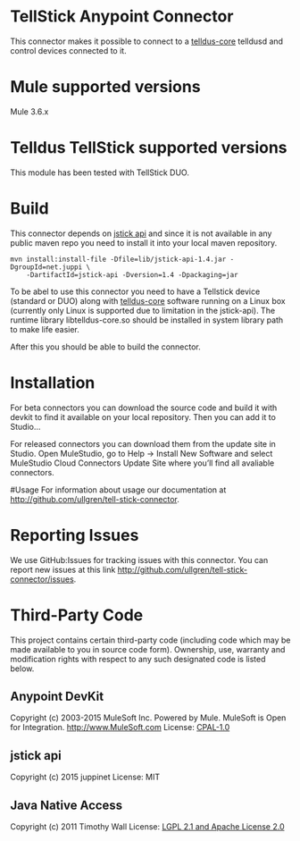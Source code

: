 # TellStick Anypoint Connector

This connector makes it possible to connect to a  [telldus-core](http://developer.telldus.com/wiki/TellStickInstallationUbuntu) telldusd and control devices connected to it.

# Mule supported versions

Mule 3.6.x

# Telldus TellStick supported versions

This module has been tested with TellStick DUO.

# Build

This connector depends on [jstick api](http://jstick.net/) and since it is not available in any public maven repo you need to install it into your local maven repository.

```
mvn install:install-file -Dfile=lib/jstick-api-1.4.jar -DgroupId=net.juppi \
    -DartifactId=jstick-api -Dversion=1.4 -Dpackaging=jar
```

To be abel to use this connector you need to have a Tellstick device (standard or DUO) along with [telldus-core](http://developer.telldus.com/wiki/TellStickInstallationUbuntu) 
software running on a Linux box (currently only Linux is supported due to limitation in the jstick-api). 
The runtime library libtelldus-core.so should be installed in system library path to make life easier.

After this you should be able to build the connector.

# Installation 
For beta connectors you can download the source code and build it with devkit to find it available on your local repository. Then you can add it to Studio…<TBD>

For released connectors you can download them from the update site in Studio. 
Open MuleStudio, go to Help → Install New Software and select MuleStudio Cloud Connectors Update Site where you’ll find all avaliable connectors.

#Usage
For information about usage our documentation at http://github.com/ullgren/tell-stick-connector.

# Reporting Issues

We use GitHub:Issues for tracking issues with this connector. You can report new issues at this link http://github.com/ullgren/tell-stick-connector/issues.

# Third-Party Code

This project contains certain third-party code (including code which may be made available to you in source code form). Ownership, use, warranty and modification rights with respect to any such designated code is listed below.

## Anypoint DevKit

Copyright (c) 2003-2015 MuleSoft Inc.
Powered by Mule. MuleSoft is Open for Integration.
http://www.MuleSoft.com
License: [CPAL-1.0](http://www.MuleSoft.com/CPAL/)

## jstick api

Copyright (c) 2015 juppinet 
License: MIT

## Java Native Access

Copyright (c) 2011 Timothy Wall
License: [LGPL 2.1 and Apache License 2.0](https://github.com/twall/jna/blob/master/LICENSE)


